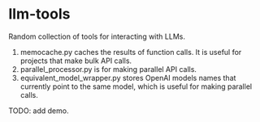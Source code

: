 # llm-tools
Random collection of tools for interacting with LLMs. 

1. memocache.py caches the results of function calls. It is useful for projects that make bulk API calls. 
2. parallel_processor.py is for making parallel API calls.
3. equivalent_model_wrapper.py stores OpenAI models names that currently point to the same model, which is useful for making parallel calls. 

TODO: add demo. 